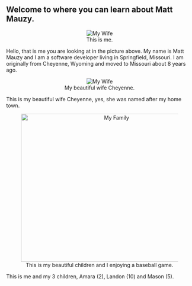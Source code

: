 ## Welcome to where you can learn about Matt Mauzy.

<figure align="center">
    <img src="{{ site.url }}/images/Me.jpg" alt="My Wife"/>
    <figcaption>This is me.</figcaption>
</figure>

Hello, that is me you are looking at in the picture above. My name is Matt Mauzy and I am a software developer living in Springfield, Missouri. I am originally from Cheyenne, Wyoming and moved to Missouri about 8 years ago.  

<figure align="center">
    <img src="{{ site.url }}/images/wife.jpg" alt="My Wife"/>
    <figcaption>My beautiful wife Cheyenne.</figcaption>
</figure>

This is my beautiful wife Cheyenne, yes, she was named after my home town.  

<figure align="center">
    <img src="{{ site.url }}/images/family.jpg" alt="My Family" width="500" height="400"/>
    <figcaption>This is my beautiful children and I enjoying a baseball game.</figcaption>
</figure>  

This is me and my 3 children, Amara (2), Landon (10) and Mason (5).  
